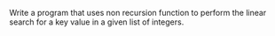 Write a program that uses non recursion function to perform the linear search for a key value in a given list of integers.
